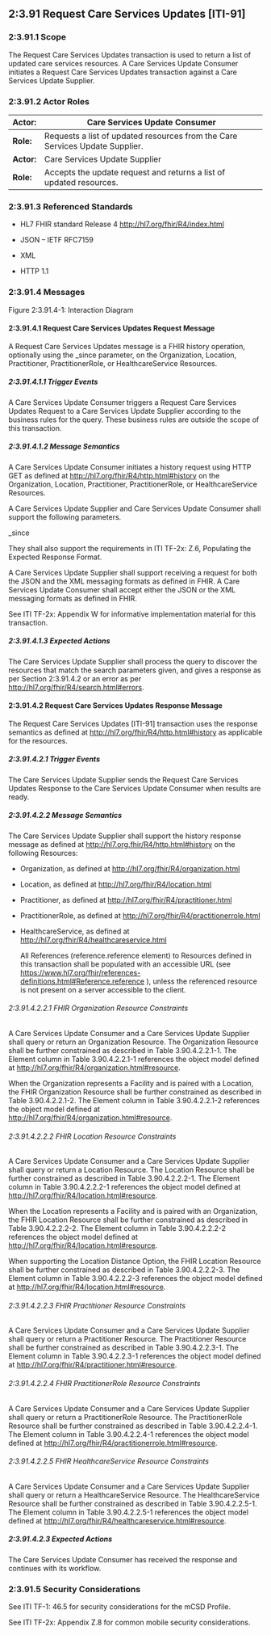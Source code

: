 ## 2:3.91 Request Care Services Updates \[ITI-91\]

### 2:3.91.1 Scope

The Request Care Services Updates transaction is used to return a list
of updated care services resources. A Care Services Update Consumer
initiates a Request Care Services Updates transaction against a Care
Services Update Supplier.

### 2:3.91.2 Actor Roles

| **Actor:** | Care Services Update Consumer                                                |
| ---------- | ---------------------------------------------------------------------------- |
| **Role:**  | Requests a list of updated resources from the Care Services Update Supplier. |
| **Actor:** | Care Services Update Supplier                                                |
| **Role:**  | Accepts the update request and returns a list of updated resources.          |

### 2:3.91.3 Referenced Standards

  - HL7 FHIR standard Release 4 <http://hl7.org/fhir/R4/index.html>

  - JSON – IETF RFC7159

  - XML

  - HTTP 1.1

### 2:3.91.4 Messages

Figure 2:3.91.4-1: Interaction Diagram

#### 2:3.91.4.1 Request Care Services Updates Request Message

A Request Care Services Updates message is a FHIR history operation,
optionally using the \_since parameter, on the Organization, Location,
Practitioner, PractitionerRole, or HealthcareService Resources.

##### 2:3.91.4.1.1 Trigger Events

A Care Services Update Consumer triggers a Request Care Services Updates
Request to a Care Services Update Supplier according to the business
rules for the query. These business rules are outside the scope of this
transaction.

##### 2:3.91.4.1.2 Message Semantics

A Care Services Update Consumer initiates a history request using HTTP
GET as defined at <http://hl7.org/fhir/R4/http.html#history> on the
Organization, Location, Practitioner, PractitionerRole, or
HealthcareService Resources.

A Care Services Update Supplier and Care Services Update Consumer shall
support the following parameters.

\_since

They shall also support the requirements in ITI TF-2x: Z.6, Populating
the Expected Response Format.

A Care Services Update Supplier shall support receiving a request for
both the JSON and the XML messaging formats as defined in FHIR. A Care
Services Update Consumer shall accept either the JSON or the XML
messaging formats as defined in FHIR.

See ITI TF-2x: Appendix W for informative implementation material for
this transaction.

##### 2:3.91.4.1.3 Expected Actions

The Care Services Update Supplier shall process the query to discover
the resources that match the search parameters given, and gives a
response as per Section 2:3.91.4.2 or an error as per
<http://hl7.org/fhir/R4/search.html#errors>.

#### 2:3.91.4.2 Request Care Services Updates Response Message

The Request Care Services Updates \[ITI-91\] transaction uses the
response semantics as defined at
<http://hl7.org/fhir/R4/http.html#history> as applicable for the
resources.

##### 2:3.91.4.2.1 Trigger Events

The Care Services Update Supplier sends the Request Care Services
Updates Response to the Care Services Update Consumer when results are
ready.

##### 2:3.91.4.2.2 Message Semantics

The Care Services Update Supplier shall support the history response
message as defined at <http://hl7.org.fhir/R4/http.html#history> on the
following Resources:

  - Organization, as defined at
    <http://hl7.org/fhir/R4/organization.html>

  - Location, as defined at <http://hl7.org/fhir/R4/location.html>

  - Practitioner, as defined at
    <http://hl7.org/fhir/R4/practitioner.html>

  - PractitionerRole, as defined at
    <http://hl7.org/fhir/R4/practitionerrole.html>

  - HealthcareService, as defined at
    <http://hl7.org/fhir/R4/healthcareservice.html>
    
    All References (reference.reference element) to Resources defined in
    this transaction shall be populated with an accessible URL (see
    <https://www.hl7.org/fhir/references-definitions.html#Reference.reference>
    ), unless the referenced resource is not present on a server
    accessible to the client.

###### 2:3.91.4.2.2.1 FHIR Organization Resource Constraints

A Care Services Update Consumer and a Care Services Update Supplier
shall query or return an Organization Resource. The Organization
Resource shall be further constrained as described in Table
3.90.4.2.2.1-1. The Element column in Table 3.90.4.2.2.1-1 references
the object model defined at
<http://hl7.org/fhir/R4/organization.html#resource>.

When the Organization represents a Facility and is paired with a
Location, the FHIR Organization Resource shall be further constrained as
described in Table 3.90.4.2.2.1-2. The Element column in Table
3.90.4.2.2.1-2 references the object model defined at
<http://hl7.org/fhir/R4/organization.html#resource>.

###### 2:3.91.4.2.2.2 FHIR Location Resource Constraints

A Care Services Update Consumer and a Care Services Update Supplier
shall query or return a Location Resource. The Location Resource shall
be further constrained as described in Table 3.90.4.2.2.2-1. The Element
column in Table 3.90.4.2.2.2-1 references the object model defined at
<http://hl7.org/fhir/R4/location.html#resource>.

When the Location represents a Facility and is paired with an
Organization, the FHIR Location Resource shall be further constrained as
described in Table 3.90.4.2.2.2-2. The Element column in Table
3.90.4.2.2.2-2 references the object model defined at
<http://hl7.org/fhir/R4/location.html#resource>.

When supporting the Location Distance Option, the FHIR Location Resource
shall be further constrained as described in Table 3.90.4.2.2.2-3. The
Element column in Table 3.90.4.2.2.2-3 references the object model
defined at <http://hl7.org/fhir/R4/location.html#resource>.

###### 2:3.91.4.2.2.3 FHIR Practitioner Resource Constraints

A Care Services Update Consumer and a Care Services Update Supplier
shall query or return a Practitioner Resource. The Practitioner Resource
shall be further constrained as described in Table 3.90.4.2.2.3-1. The
Element column in Table 3.90.4.2.2.3-1 references the object model
defined at <http://hl7.org/fhir/R4/practitioner.html#resource>.

###### 2:3.91.4.2.2.4 FHIR PractitionerRole Resource Constraints

A Care Services Update Consumer and a Care Services Update Supplier
shall query or return a PractitionerRole Resource. The PractitionerRole
Resource shall be further constrained as described in Table
3.90.4.2.2.4-1. The Element column in Table 3.90.4.2.2.4-1 references
the object model defined at
<http://hl7.org/fhir/R4/practitionerrole.html#resource>.

###### 2:3.91.4.2.2.5 FHIR HealthcareService Resource Constraints

A Care Services Update Consumer and a Care Services Update Supplier
shall query or return a HealthcareService Resource. The
HealthcareService Resource shall be further constrained as described in
Table 3.90.4.2.2.5-1. The Element column in Table 3.90.4.2.2.5-1
references the object model defined at
<http://hl7.org/fhir/R4/healthcareservice.html#resource>.

##### 2:3.91.4.2.3 Expected Actions

The Care Services Update Consumer has received the response and
continues with its workflow.

### 2:3.91.5 Security Considerations

See ITI TF-1: 46.5 for security considerations for the mCSD Profile.

See ITI TF-2x: Appendix Z.8 for common mobile security considerations.
